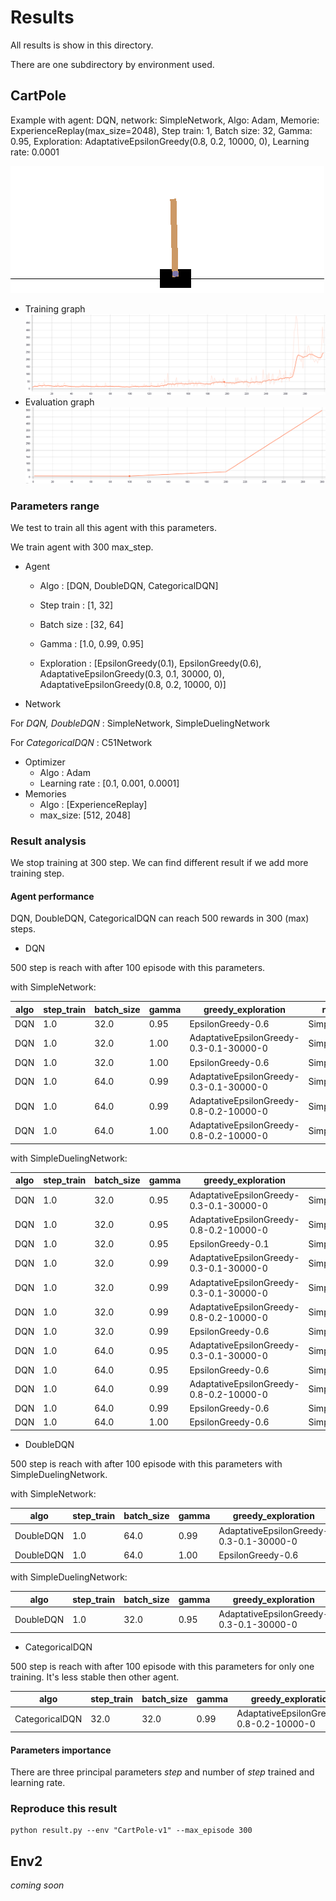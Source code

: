 # Results

All results is show in this directory.

There are one subdirectory by environment used.

## CartPole

Example with agent: DQN, network: SimpleNetwork,  Algo: Adam, Memorie: ExperienceReplay(max_size=2048), Step train: 1, Batch size: 32, Gamma: 0.95, Exploration: AdaptativeEpsilonGreedy(0.8, 0.2, 10000, 0), Learning rate: 0.0001


![CartPoleExemple.gif](./ressources/cartpole.gif)


* Training graph
![CartPoleTrainning.png](./ressources/CartPoleTrainning.png)
* Evaluation graph
![CartPoleEvaluation.png](./ressources/CartPoleEvaluation.png)

### Parameters range

We test to train all this agent with this parameters.

We train agent with 300 max_step.
* Agent
  * Algo : [DQN, DoubleDQN, CategoricalDQN]

  * Step train : [1, 32]
  
  * Batch size : [32, 64]
  
  * Gamma : [1.0, 0.99, 0.95]
  
  * Exploration : [EpsilonGreedy(0.1), EpsilonGreedy(0.6), AdaptativeEpsilonGreedy(0.3, 0.1, 30000, 0),
   AdaptativeEpsilonGreedy(0.8, 0.2, 10000, 0)]
   
* Network

For _DQN, DoubleDQN_ : SimpleNetwork, SimpleDuelingNetwork

For _CategoricalDQN_ : C51Network

* Optimizer
  * Algo : Adam
  * Learning rate : [0.1, 0.001, 0.0001]
* Memories
  * Algo : [ExperienceReplay]
  * max_size: [512, 2048]

### Result analysis

We stop training at 300 step. We can find different result if we add more training step.

#### Agent performance

DQN, DoubleDQN, CategoricalDQN can reach 500 rewards in 300 (max) steps.


* DQN

500 step is reach with after 100 episode with this parameters.

with SimpleNetwork:

| algo | step_train | batch_size | gamma | greedy_exploration | network | optimizer | lr | memories | max_size | step | max | min | avg | sum | 
| --- | --- | --- | --- | --- | --- | --- | --- | --- | --- | --- | --- | --- | --- | --- | 
|  DQN  |  1.0  |  32.0  |  0.95  |  EpsilonGreedy-0.6  |  SimpleNetwork  |  Adam  |  0.0010  |  ExperienceReplay  |  512  |  100.0  |  1.0  |  1.0  |  1.0  |  500.0  |
|  DQN  |  1.0  |  32.0  |  1.00  |  AdaptativeEpsilonGreedy-0.3-0.1-30000-0  |  SimpleNetwork  |  Adam  |  0.0010  |  ExperienceReplay  |  2048  |  100.0  |  1.0  |  1.0  |  1.0  |  500.0  |
|  DQN  |  1.0  |  32.0  |  1.00  |  EpsilonGreedy-0.6  |  SimpleNetwork  |  Adam  |  0.1000  |  ExperienceReplay  |  2048  |  100.0  |  1.0  |  1.0  |  1.0  |  500.0  |
|  DQN  |  1.0  |  64.0  |  0.99  |  AdaptativeEpsilonGreedy-0.3-0.1-30000-0  |  SimpleNetwork  |  Adam  |  0.0010  |  ExperienceReplay  |  2048  |  100.0  |  1.0  |  1.0  |  1.0  |  500.0  |
|  DQN  |  1.0  |  64.0  |  0.99  |  AdaptativeEpsilonGreedy-0.8-0.2-10000-0  |  SimpleNetwork  |  Adam  |  0.1000  |  ExperienceReplay  |  512  |  100.0  |  1.0  |  1.0  |  1.0  |  500.0  |
|  DQN  |  1.0  |  64.0  |  1.00  |  AdaptativeEpsilonGreedy-0.8-0.2-10000-0  |  SimpleNetwork  |  Adam  |  0.1000  |  ExperienceReplay  |  2048  |  100.0  |  1.0  |  1.0  |  1.0  |  500.0  |

with SimpleDuelingNetwork:

| algo | step_train | batch_size | gamma | greedy_exploration | network | optimizer | lr | memories | max_size | step | max | min | avg | sum | 
| --- | --- | --- | --- | --- | --- | --- | --- | --- | --- | --- | --- | --- | --- | --- | 
|  DQN  |  1.0  |  32.0  |  0.95  |  AdaptativeEpsilonGreedy-0.3-0.1-30000-0  |  SimpleDuelingNetwork  |  Adam  |  0.0010  |  ExperienceReplay  |  2048  |  100.0  |  1.0  |  1.0  |  1.0  |  500.0 |
|  DQN  |  1.0  |  32.0  |  0.95  |  AdaptativeEpsilonGreedy-0.8-0.2-10000-0  |  SimpleDuelingNetwork  |  Adam  |  0.0010  |  ExperienceReplay  |  512  |  100.0  |  1.0  |  1.0  |  1.0  |  500.0 |
|  DQN  |  1.0  |  32.0  |  0.95  |  EpsilonGreedy-0.1  |  SimpleDuelingNetwork  |  Adam  |  0.0010  |  ExperienceReplay  |  512  |  100.0  |  1.0  |  1.0  |  1.0  |  500.0 |
|  DQN  |  1.0  |  32.0  |  0.99  |  AdaptativeEpsilonGreedy-0.3-0.1-30000-0  |  SimpleDuelingNetwork  |  Adam  |  0.0010  |  ExperienceReplay  |  2048  |  100.0  |  1.0  |  1.0  |  1.0  |  500.0 |
|  DQN  |  1.0  |  32.0  |  0.99  |  AdaptativeEpsilonGreedy-0.3-0.1-30000-0  |  SimpleDuelingNetwork  |  Adam  |  0.0010  |  ExperienceReplay  |  512  |  100.0  |  1.0  |  1.0  |  1.0  |  500.0 |
|  DQN  |  1.0  |  32.0  |  0.99  |  AdaptativeEpsilonGreedy-0.8-0.2-10000-0  |  SimpleDuelingNetwork  |  Adam  |  0.0010  |  ExperienceReplay  |  2048  |  100.0  |  1.0  |  1.0  |  1.0  |  500.0 |
|  DQN  |  1.0  |  32.0  |  0.99  |  EpsilonGreedy-0.6  |  SimpleDuelingNetwork  |  Adam  |  0.0010  |  ExperienceReplay  |  512  |  100.0  |  1.0  |  1.0  |  1.0  |  500.0 |
|  DQN  |  1.0  |  64.0  |  0.95  |  AdaptativeEpsilonGreedy-0.3-0.1-30000-0  |  SimpleDuelingNetwork  |  Adam  |  0.0010  |  ExperienceReplay  |  2048  |  100.0  |  1.0  |  1.0  |  1.0  |  500.0 |
|  DQN  |  1.0  |  64.0  |  0.95  |  EpsilonGreedy-0.6  |  SimpleDuelingNetwork  |  Adam  |  0.0010  |  ExperienceReplay  |  2048  |  100.0  |  1.0  |  1.0  |  1.0  |  500.0 |
|  DQN  |  1.0  |  64.0  |  0.99  |  AdaptativeEpsilonGreedy-0.8-0.2-10000-0  |  SimpleDuelingNetwork  |  Adam  |  0.0010  |  ExperienceReplay  |  2048  |  100.0  |  1.0  |  1.0  |  1.0  |  500.0 |
|  DQN  |  1.0  |  64.0  |  0.99  |  EpsilonGreedy-0.6  |  SimpleDuelingNetwork  |  Adam  |  0.0010  |  ExperienceReplay  |  512  |  100.0  |  1.0  |  1.0  |  1.0  |  500.0 |
|  DQN  |  1.0  |  64.0  |  1.00  |  EpsilonGreedy-0.6  |  SimpleDuelingNetwork  |  Adam  |  0.0010  |  ExperienceReplay  |  2048  |  100.0  |  1.0  |  1.0  |  1.0  |  500.0 |

* DoubleDQN

500 step is reach with after 100 episode with this parameters with SimpleDuelingNetwork. 

with SimpleNetwork:

| algo | step_train | batch_size | gamma | greedy_exploration | network | optimizer | lr | memories | max_size | step | max | min | avg | sum | 
| --- | --- | --- | --- | --- | --- | --- | --- | --- | --- | --- | --- | --- | --- | --- | 
|  DoubleDQN  |  1.0  |  64.0  |  0.99  |  AdaptativeEpsilonGreedy-0.3-0.1-30000-0  |  SimpleNetwork  |  Adam  |  0.0010  |  ExperienceReplay  |  2048  |  200.0  |  1.0  |  1.0  |  1.0  |  500.0  |
|  DoubleDQN  |  1.0  |  64.0  |  1.00  |  EpsilonGreedy-0.6  |  SimpleNetwork  |  Adam  |  0.0010  |  ExperienceReplay  |  2048  |  200.0  |  1.0  |  1.0  |  1.0  |  500.0  |

with SimpleDuelingNetwork:

| algo | step_train | batch_size | gamma | greedy_exploration | network | optimizer | lr | memories | max_size | step | max | min | avg | sum | 
| --- | --- | --- | --- | --- | --- | --- | --- | --- | --- | --- | --- | --- | --- | --- | 
|  DoubleDQN  |  1.0  |  32.0  |  0.95  |  AdaptativeEpsilonGreedy-0.3-0.1-30000-0  |  SimpleDuelingNetwork  |  Adam  |  0.0010  |  ExperienceReplay  |  512  |  100.0  |  1.0  |  1.0  |  1.0  |  500.0  |

* CategoricalDQN

500 step is reach with after 100 episode with this parameters for only one training. It's less stable then other agent.

| algo | step_train | batch_size | gamma | greedy_exploration | network | optimizer | lr | memories | max_size | step | max | min | avg | sum | 
| --- | --- | --- | --- | --- | --- | --- | --- | --- | --- | --- | --- | --- | --- | --- | 
|  CategoricalDQN  |  32.0  |  32.0  |  0.99  |  AdaptativeEpsilonGreedy-0.8-0.2-10000-0  |  C51Network  |  Adam  |  0.0001  |  ExperienceReplay  |  2048  |  100.0  |  1.0  |  1.0  |  1.0  |  500.0  |

#### Parameters importance

There are three principal parameters *step* and number of *step* trained and learning rate.

### Reproduce this result

```batch
python result.py --env "CartPole-v1" --max_episode 300
```

## Env2
*coming soon*